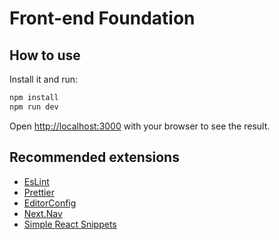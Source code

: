 # Front-end Foundation

## How to use

Install it and run:

```bash
npm install
npm run dev
```

Open [http://localhost:3000](http://localhost:3000) with your browser to see the result.

## Recommended extensions

- [EsLint](https://marketplace.visualstudio.com/items?itemName=dbaeumer.vscode-eslint)
- [Prettier](https://marketplace.visualstudio.com/items?itemName=esbenp.prettier-vscode)
- [EditorConfig](https://marketplace.visualstudio.com/items?itemName=EditorConfig.EditorConfig)
- [Next.Nav](https://marketplace.visualstudio.com/items?itemName=NextNav.NextNav)
- [Simple React Snippets](https://marketplace.visualstudio.com/items?itemName=burkeholland.simple-react-snippets)
